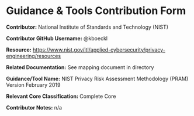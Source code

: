 # Guidance & Tools Contribution Form

**Contributor:** National Institute of Standards and Technology (NIST)

**Contributor GitHub Username:** @kboeckl

**Resource:** https://www.nist.gov/itl/applied-cybersecurity/privacy-engineering/resources

**Related Documentation:** See mapping document in directory

**Guidance/Tool Name:** NIST Privacy Risk Assessment Methodology (PRAM) Version February 2019

**Relevant Core Classification:** Complete Core

**Contributor Notes:** n/a
